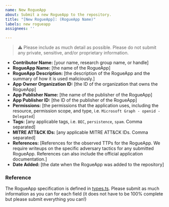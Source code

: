 ```yaml
---
name: New RogueApp  
about: Submit a new RogueApp to the repository.  
title: "[New RogueApp]: (RogueApp Name)"  
labels: new rogueapp  
assignees: ''

---
```


> ⚠️ Please include as much detail as possible. Please do not submit any private, sensitive, and/or proprietary information.

* **Contributor Name:** [your name, research group name, or handle]
* **RogueApp Name:** [the name of the RogueApp]
* **RogueApp Description:** [the description of the RogueApp and the summary of how it is used maliciously.]
* **App Owner Organization ID:** [the ID of the organization that owns the RogueApp]
* **App Publisher Name:** [the name of the publisher of the RogueApp]
* **App Publisher ID:** [the ID of the publisher of the RogueApp]
* **Permissions:** [the permissions that the application uses, including the resource, permission scope, and type, i.e. `Microsoft Graph - openid - Delegated`]
* **Tags:** [any applicable tags, i.e. `BEC`, `persistence`, `spam`. Comma separated]
* **MITRE ATT&CK IDs:** [any applicable MITRE ATT&CK IDs. Comma separated]
* **References:** [References for the observed TTPs for the RogueApp. We require writeups on the specific adversary tactics for any submitted RogueApp. References can also include the official application documentation.]
* **Date Added:** [the date when the RogueApp was added to the repository]

### Reference
The RogueApp specification is defined in [types.ts](../../lib/types.ts). Please submit as much information as you can for each field (it does not have to be 100% complete but please submit everything you can!)